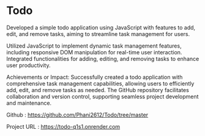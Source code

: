 # Todo

Developed a simple todo application using JavaScript with features to add, edit, and remove tasks, aiming to streamline task management for users.

Utilized JavaScript to implement dynamic task management features, including responsive DOM manipulation for real-time user interaction. Integrated functionalities for adding, editing, and removing tasks to enhance user productivity.

Achievements or Impact: Successfully created a todo application with comprehensive task management capabilities, allowing users to efficiently add, edit, and remove tasks as needed. The GitHub repository facilitates collaboration and version control, supporting seamless project development and maintenance.

Github : https://github.com/Phani2612/Todo/tree/master




Project URL : https://todo-q1s1.onrender.com
